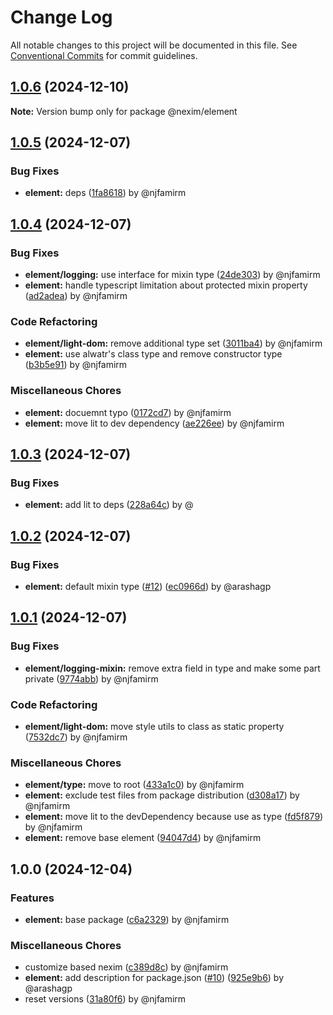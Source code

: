 # Change Log

All notable changes to this project will be documented in this file.
See [Conventional Commits](https://conventionalcommits.org) for commit guidelines.

## [1.0.6](https://github.com/the-nexim/nanolib/compare/@nexim/element@1.0.5...@nexim/element@1.0.6) (2024-12-10)

**Note:** Version bump only for package @nexim/element

## [1.0.5](https://github.com/the-nexim/nanolib/compare/@nexim/element@1.0.4...@nexim/element@1.0.5) (2024-12-07)

### Bug Fixes

* **element:** deps ([1fa8618](https://github.com/the-nexim/nanolib/commit/1fa8618cd45978361adfd7be2dcce5a50c530dc6)) by @njfamirm

## [1.0.4](https://github.com/the-nexim/nanolib/compare/@nexim/element@1.0.3...@nexim/element@1.0.4) (2024-12-07)

### Bug Fixes

* **element/logging:** use interface for mixin type ([24de303](https://github.com/the-nexim/nanolib/commit/24de30357ff0690cd200c7171b87a56fc299ddef)) by @njfamirm
* **element:** handle typescript limitation about protected mixin property ([ad2adea](https://github.com/the-nexim/nanolib/commit/ad2adeac619dc355834878ccdd96aa933802d8c1)) by @njfamirm

### Code Refactoring

* **element/light-dom:** remove additional type set ([3011ba4](https://github.com/the-nexim/nanolib/commit/3011ba41fac47b80064bc62fbbbd2f1885abd308)) by @njfamirm
* **element:** use alwatr's class type and remove constructor type ([b3b5e91](https://github.com/the-nexim/nanolib/commit/b3b5e9147a14435c44a4458bbfbaefef9fa2267a)) by @njfamirm

### Miscellaneous Chores

* **element:** docuemnt typo ([0172cd7](https://github.com/the-nexim/nanolib/commit/0172cd77d5a04b4c32c626334c9ea8d4cada07db)) by @njfamirm
* **element:** move lit to dev dependency ([ae226ee](https://github.com/the-nexim/nanolib/commit/ae226eed51bde38b272e1977907dc83c92645481)) by @njfamirm

## [1.0.3](https://github.com/the-nexim/nanolib/compare/@nexim/element@1.0.2...@nexim/element@1.0.3) (2024-12-07)

### Bug Fixes

* **element:** add lit to deps ([228a64c](https://github.com/the-nexim/nanolib/commit/228a64ca718ffc62ecff873841a8f6f3636806f2)) by @

## [1.0.2](https://github.com/the-nexim/nanolib/compare/@nexim/element@1.0.1...@nexim/element@1.0.2) (2024-12-07)

### Bug Fixes

* **element:** default mixin type ([#12](https://github.com/the-nexim/nanolib/issues/12)) ([ec0966d](https://github.com/the-nexim/nanolib/commit/ec0966d28e4172eec4879bbc273c1b9fd50ab800)) by @arashagp

## [1.0.1](https://github.com/the-nexim/nanolib/compare/@nexim/element@1.0.0...@nexim/element@1.0.1) (2024-12-07)

### Bug Fixes

* **element/logging-mixin:** remove extra field in type and make some part private ([9774abb](https://github.com/the-nexim/nanolib/commit/9774abbfbbba8ed539138d8f50127933cdcc791a)) by @njfamirm

### Code Refactoring

* **element/light-dom:** move style utils to class as static property ([7532dc7](https://github.com/the-nexim/nanolib/commit/7532dc738b8d8e66c9ee12c75485dd30ca32a897)) by @njfamirm

### Miscellaneous Chores

* **element/type:** move to root ([433a1c0](https://github.com/the-nexim/nanolib/commit/433a1c057edc8ae797f75db4bcb3d1c846a033bc)) by @njfamirm
* **element:** exclude test files from package distribution ([d308a17](https://github.com/the-nexim/nanolib/commit/d308a1724e12b1a5738352f5b8cd9bae0c7e225a)) by @njfamirm
* **element:** move lit to the devDependency because use as type ([fd5f879](https://github.com/the-nexim/nanolib/commit/fd5f879d964b710ee76b8f7a59375d7f708991d0)) by @njfamirm
* **element:** remove base element ([94047d4](https://github.com/the-nexim/nanolib/commit/94047d45e15df99d03605b82a4708cc735fe99ed)) by @njfamirm

## 1.0.0 (2024-12-04)

### Features

* **element:** base package ([c6a2329](https://github.com/the-nexim/nanolib/commit/c6a23295b78b5fdde7f7535a5f4f5ec304857c98)) by @njfamirm

### Miscellaneous Chores

* customize based nexim ([c389d8c](https://github.com/the-nexim/nanolib/commit/c389d8c404d48f6d7fd5f03be2de0b23f313e027)) by @njfamirm
* **element:** add description for package.json ([#10](https://github.com/the-nexim/nanolib/issues/10)) ([925e9b6](https://github.com/the-nexim/nanolib/commit/925e9b6cc0067fdf61620419e3c8305da303674e)) by @arashagp
* reset versions ([31a80f6](https://github.com/the-nexim/nanolib/commit/31a80f6df1e12aa3491eda0951450ee0cd147328)) by @njfamirm
